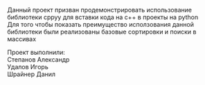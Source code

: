 Данный проект призван продемонстрировать использование библиотеки cppyy для вставки кода на c++ в проекты на python  
Для того чтобы показать преимущество исползования данной библиотеки были реализованы базовые сортировки и поиски в массивах

Проект выполнили:  
Степанов Александр  
Удалов Игорь  
Шрайнер Данил  
